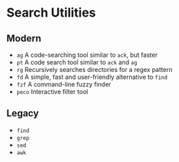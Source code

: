 # Search Utilities

## Modern

- `ag` A code-searching tool similar to `ack`, but faster
- `pt` A code search tool similar to `ack` and `ag`
- `rg` Recursively searches directories for a regex pattern
- `fd` A simple, fast and user-friendly alternative to `find`
- `fzf` A command-line fuzzy finder
- `peco` Interactive filter tool

## Legacy

- `find`
- `grep`
- `sed`
- `awk`

